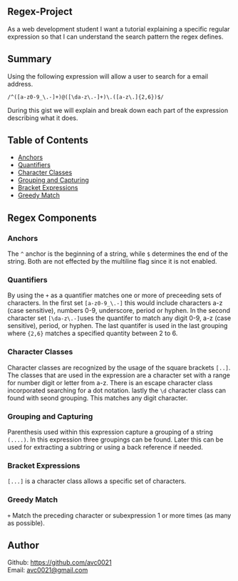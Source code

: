 ## Regex-Project 
As a web development student I want a tutorial explaining a specific regular expression so that I can understand the search pattern the regex defines.

## Summary
Using the following expression will allow a user to search for a email address. 

`/^([a-z0-9_\.-]+)@([\da-z\.-]+)\.([a-z\.]{2,6})$/`

During this gist we will explain and break down each part of the expression describing what it does.

## Table of Contents

- [Anchors](#anchors)
- [Quantifiers](#quantifiers)
- [Character Classes](#character-classes)
- [Grouping and Capturing](#grouping-and-capturing)
- [Bracket Expressions](#bracket-expressions)
- [Greedy Match](#greedy-match)

## Regex Components

### Anchors
The `^` anchor is the beginning of a string, while `$` determines the end of the string. Both are not effected by the multiline flag since it is not enabled.

### Quantifiers
By using the `+` as a quantifier matches one or more of preceeding sets of characters. In the first set `[a-z0-9_\.-]` this would include characters a-z (case sensitive), numbers 0-9, underscore, period or hyphen. In the second character set `[\da-z\.-]`uses the quantifer to match any digit 0-9, a-z (case sensitive), period, or hyphen. The last quantifer is used in the last grouping where `{2,6}` matches a specified quantity between 2 to 6.

### Character Classes
Character classes are recognized by the usage of the square brackets `[..]`. The classes that are used in the expression are a character set with a range for number digit or letter from a-z. There is an escape character class incorporated searching for a dot notation. lastly the `\d` character class can found with seond grouping. This matches any digit character. 

### Grouping and Capturing
Parenthesis used within this expression capture a grouping of a string `(....)`. In this expression three groupings can be found. Later this can be used for extracting a subtring or using a back reference if needed. 

### Bracket Expressions
`[...]` is a character class allows a specific set of characters.

### Greedy Match
`+`	Match the preceding character or subexpression 1 or more times (as many as possible).


## Author

Github: https://github.com/avc0021</br>
Email: avc0021@gmail.com

 
